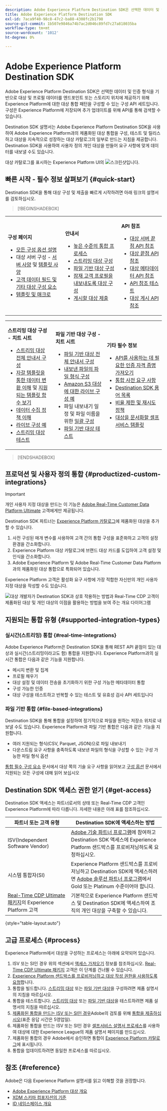 ```yaml
---
description: Adobe Experience Platform Destination SDK은 선택한 데이터 및 인증 형식을 기반으로 대상 및 프로필 데이터를 엔드포인트 또는 스토리지 위치에 제공하기 위해 Experience Platform에 대한 대상 통합 패턴을 구성할 수 있는 구성 API 세트입니다. 구성은 Experience Platform에 저장되며 추가 업데이트를 위해 API를 통해 검색할 수 있습니다.
title: Adobe Experience Platform Destination SDK
exl-id: 7aca9f40-98c8-47c2-ba88-4308fc2b1798
source-git-commit: 1b507e9846a74b7ac2d046c89fd7c27a818035ba
workflow-type: tm+mt
source-wordcount: '1012'
ht-degree: 0%

---
```


# Adobe Experience Platform Destination SDK

Adobe Experience Platform Destination SDK은 선택한 데이터 및 인증 형식을 기반으로 대상 및 프로필 데이터를 엔드포인트 또는 스토리지 위치에 제공하기 위해 Experience Platform에 대한 대상 통합 패턴을 구성할 수 있는 구성 API 세트입니다. 구성은 Experience Platform에 저장되며 추가 업데이트를 위해 API를 통해 검색할 수 있습니다.

Destination SDK 설명서는 Adobe Experience Platform Destination SDK을 사용하여 Adobe Experience Platform과의 제품화된 대상 통합을 구성, 테스트 및 릴리스하고 대상을 지속적으로 성장하는 대상 카탈로그의 일부로 만드는 지침을 제공합니다. Destination SDK을 사용하여 사용자 정의 개인 대상을 만들어 요구 사항에 맞게 데이터를 내보낼 수도 있습니다.

대상 카탈로그를 표시하는 Experience Platform UI의 ![스크린샷입니다.](assets/destinations-catalog-overview.png)

## 빠른 시작 - 필수 정보 살펴보기 {#quick-start}

Destination SDK을 통해 대상 구성 및 제출을 빠르게 시작하려면 아래 링크의 설명서를 검토하십시오.

>[!BEGINSHADEBOX]

<table style="border: 0;">
  <tbody>
    <tr>
        <td>
            <p><b>구성 페이지</b></p>
            <ul>
                <li><a href="/help/destinations/destination-sdk/functionality/configuration-options.md">모든 구성 옵션 설명</a></li>
                <li> 대상 서버 구성 - <a href="/help/destinations/destination-sdk/functionality/destination-server/server-specs.md">서버 사양</a> 및 <a href="/help/destinations/destination-sdk/functionality/destination-server/templating-specs.md">템플릿 사양</a></li>
                <li><a href="/help/destinations/destination-sdk/functionality/destination-configuration/customer-data-fields.md">고객 데이터 필드 및 기타 대상 구성 요소</a></li>
                <li><a href="https://experienceleague.adobe.com/ko/docs/experience-platform/destinations/destination-sdk/functionality/destination-server/message-format">템플릿 및 매크로</a></li>
            </ul>
        </td>
        <td>
            <p><b>안내서</b></p>
            <ul>
                <li><a href="/help/destinations/destination-sdk/overview.md#process">높은 수준의 통합 프로세스</a></li>
                <li><a href="/help/destinations/destination-sdk/guides/configure-destination-instructions.md">스트리밍 대상 구성</a></li>
                <li><a href="/help/destinations/destination-sdk/guides/configure-file-based-destination-instructions.md">파일 기반 대상 구성</a></li>
                <li><a href="/help/destinations/destination-sdk/guides/batch/configure-prospect-audience-destination.md">잠재 고객 프로필을 내보내도록 대상 구성</a></li>
                <li><a href="/help/destinations/destination-sdk/guides/submit-destination.md">게시할 대상 제출</a></li>
            </ul>
        </td>
                <td>
            <p><b>API 참조</b></p>
            <ul>
                <li><a href="https://developer.adobe.com/experience-platform-apis/references/destination-authoring/#tag/Destination-servers-and-templates">대상 서버 끝점 API 참조</a></li>
                <li><a href="https://developer.adobe.com/experience-platform-apis/references/destination-authoring/#tag/Destination-configurations">대상 끝점 API 참조</a></li>
                <li><a href="https://developer.adobe.com/experience-platform-apis/references/destination-authoring/#tag/Audience-metadata-templates">대상 메타데이터 API 참조</a></li>
                <li><a href="https://developer.adobe.com/experience-platform-apis/references/destination-authoring/#tag/Destination-testing">API 참조 테스트</a></li>
                <li><a href="https://developer.adobe.com/experience-platform-apis/references/destination-authoring/#tag/Destination-publishing">대상 게시 API 참조</a></li>
            </ul>
        </td>
    </tr>
  </tbody>
</table>

<table style="border: 0;">
  <tbody>
    <tr>
        <td>
            <p><b>스트리밍 대상 구성 - 치트 시트</b></p>
            <ul>
                <li><a href="/help/destinations/destination-sdk/guides/configure-destination-instructions.md">스트리밍 대상 전체 안내서 구성</a></li>
                <li><a href="/help/destinations/destination-sdk/functionality/destination-server/message-format.md">자갈 템플릿을 통한 데이터 변환 이해</a> 및 <a href="/help/destinations/destination-sdk/functionality/destination-server/supported-functions.md">지원되는 템플릿 함수 보기</a></li>
                <li><a href="/help/destinations/destination-sdk/functionality/destination-configuration/aggregation-policy.md">데이터 수집 정책 이해</a></li>
                <li><a href="https://experienceleague.adobe.com/ko/docs/experience-platform/destinations/destination-sdk/functionality/destination-server/message-format">라이브 구성 예</a></li>
                <li><a href="/help/destinations/destination-sdk/testing-api/streaming-destinations/streaming-destination-testing-overview.md">스트리밍 대상 테스트</a></li>
            </ul>
        </td>
        <td>
            <p><b>파일 기반 대상 구성 - 치트 시트</b></p>
            <ul>
                <li><a href="/help/destinations/destination-sdk/guides/configure-file-based-destination-instructions.md">파일 기반 대상 전체 안내서 구성</a></li>
                <li><a href="/help/destinations/destination-sdk/guides/batch/configure-file-formatting-options.md">내보낸 파일의 파일 형식 구성</a></li>
                <li><a href="/help/destinations/destination-sdk/guides/batch/configure-amazon-s3-destination-with-predefined-file-formatting.md">Amazon S3 대상에 대한 라이브 구성 예</a></li>
                <li>파일 내보내기 일정 및 파일 이름을 위한 <a href="/help/destinations/destination-sdk/functionality/destination-configuration/batch-configuration.md">일괄 구성</a></li>
                <li><a href="/help/destinations/destination-sdk/testing-api/batch-destinations/file-based-destination-testing-overview.md">파일 기반 대상 테스트</a></li>
            </ul>
        </td>
        <td>
            <p><b>기타 필수 정보</b></p>
            <ul>
                <li><a href="/help/destinations/destination-sdk/getting-started.md#obtain-authentication-credentials">API를 사용하는 데 필요한 인증 자격 증명 가져오기</a></li>
                <li><a href="/help/destinations/destination-sdk/integration-prerequisites.md">통합 사전 요구 사항</a></li>
                <li><a href="/help/destinations/destination-sdk/glossary.md">Destination SDK 용어 목록</a></li>                
                <li><a href="/help/destinations/destination-sdk/functionality/rate-limiting-retry-policy.md">비율 제한 및 재시도 정책</a></li>
                <li><a href="/help/destinations/destination-sdk/docs-framework/self-service-template.md">대상을 문서화할 셀프서비스 템플릿</a></li>
            </ul>
        </td>
    </tr>
  </tbody>
</table>


>[!ENDSHADEBOX]

## 프로덕션 및 사용자 정의 통합 {#productized-custom-integrations}

>[!IMPORTANT]
>
> 개인 사용자 지정 대상을 만드는 이 기능은 [Adobe Real-Time Customer Data Platform Ultimate](https://helpx.adobe.com/kr/legal/product-descriptions/real-time-customer-data-platform.html) 고객에게만 제공됩니다.

Destination SDK 파트너는 [Experience Platform 카탈로그](../catalog/overview.md)에 제품화된 대상을 추가할 수 있습니다.

1. 사전 구성된 매개 변수를 사용하여 고객 간의 통합 구성을 표준화하고 고객의 설정 환경을 간소화합니다.
2. Experience Platform 대상 카탈로그에 브랜드 대상 카드를 도입하여 고객 설정 및 인식을 간소화합니다.
3. Adobe Experience Platform 및 Adobe Real-Time Customer Data Platform과의 제품화된 대상 통합으로 특화되어 있습니다.

Experience Platform 고객은 활성화 요구 사항에 가장 적합한 자신만의 개인 사용자 지정 대상을 작성할 수도 있습니다.

![대상 개발자가 Destination SDK과 상호 작용하는 방법과 Real-Time CDP 고객이 제품화된 대상 및 개인 대상의 이점을 활용하는 방법을 보여 주는 개요 다이어그램](assets/destination-sdk-visual.png)

## 지원되는 통합 유형 {#supported-integration-types}

### 실시간(스트리밍) 통합 {#real-time-integrations}

Adobe Experience Platform은 Destination SDK을 통해 REST API 끝점이 있는 대상과 실시간(스트리밍이라고도 함) 통합을 지원합니다. Experience Platform과의 실시간 통합은 다음과 같은 기능을 지원합니다.

* 메시지 변환 및 집계
* 프로필 채우기
* 대상 설정 및 데이터 전송을 초기화하기 위한 구성 가능한 메타데이터 통합
* 구성 가능한 인증
* 대상 구성을 테스트하고 반복할 수 있는 테스트 및 유효성 검사 API 세트입니다

### 파일 기반 통합 {#file-based-integrations}

Destination SDK을 통해 통합을 설정하여 정기적으로 파일을 원하는 저장소 위치로 내보낼 수도 있습니다. Experience Platform과 파일 기반 통합은 다음과 같은 기능을 지원합니다.

* 여러 지원되는 형식(CSV, Parquet, JSON)으로 파일 내보내기
* 다운스트림 요구 사항을 충족하도록 내보낸 파일의 형식을 구성할 수 있는 구성 가능한 파일 형식 옵션

[통합 필수 구성 요소](integration-prerequisites.md) 문서에서 대상 쪽의 기술 요구 사항을 읽어보고 [구성 옵션](functionality/configuration-options.md) 문서에서 지원되는 모든 구성에 대해 읽어 보십시오

## Destination SDK 액세스 권한 얻기 {#get-access}

Destination SDK 액세스는 파트너로서의 상태 또는 Real-Time CDP 고객인 Experience Platform에 따라 다릅니다. 자세한 내용은 아래 표를 참조하십시오.

| 파트너 또는 고객 유형 | Destination SDK에 액세스하는 방법 |
|---------|----------|
| ISV(Independent Software Vendor) | [Adobe 기술 파트너 프로그램](https://partners.adobe.com/technologyprogram/experiencecloud.html)에 참여하고 Destination SDK 액세스에 Experience Platform 샌드박스를 프로비저닝하도록 요청하십시오. |
| 시스템 통합자(SI) | Experience Platform 샌드박스를 프로비저닝하고 Destination SDK에 액세스하려면 [Adobe 솔루션 파트너 프로그램](https://solutionpartners.adobe.com/home.html)에서 Gold 또는 Platinum 수준이어야 합니다. |
| [Real-Time CDP Ultimate 패키지](https://helpx.adobe.com/kr/legal/product-descriptions/real-time-customer-data-platform.html)의 Experience Platform 고객 | 기본적으로 Experience Platform 샌드박스 및 Destination SDK에 액세스하여 조직의 개인 대상을 구축할 수 있습니다. |

{style="table-layout:auto"}

## 고급 프로세스 {#process}

Experience Platform에서 대상을 구성하는 프로세스는 아래에 요약되어 있습니다.

1. ISV 또는 SI인 경우 위의 섹션에서 [액세스 가져오기](#get-access) 정보를 참조하십시오. [Real-Time CDP Ultimate 패키지](https://helpx.adobe.com/kr/legal/product-descriptions/real-time-customer-data-platform.html) 고객은 이 단계를 건너뛸 수 있습니다.
2. [Experience Platform 샌드박스를 프로비저닝하고 대상 작성 권한을 사용하도록 요청](https://adobeexchangeec.zendesk.com/hc/en-us/articles/360037457812-Adobe-Experience-Platform-Sandbox-Accounts-Access-Adding-Users-and-Support)합니다.
3. 통합을 빌드합니다. [스트리밍 대상](guides/configure-destination-instructions.md) 또는 [파일 기반 대상](guides/configure-file-based-destination-instructions.md)을 구성하려면 제품 설명서의 지침을 따르십시오.
4. 통합을 테스트합니다. [스트리밍 대상](testing-api/streaming-destinations/streaming-destination-testing-overview.md) 또는 [파일 기반 대상](testing-api/batch-destinations/file-based-destination-testing-overview.md)을 테스트하려면 제품 설명서의 지침을 따르십시오.
5. [제품화된 통합을 만드는 ISV 또는 SI인 경우](./overview.md#productized-custom-integrations)Adobe의 검토를 위해 [통합을 제출하십시오](guides/submit-destination.md)(표준 응답 시간은 5영업일).
6. 제품화된 통합을 만드는 ISV 또는 SI인 경우 [셀프서비스 설명서 프로세스](docs-framework/documentation-instructions.md)를 사용하여 대상에 대한 Experience League의 제품 설명서 페이지를 만드십시오.
7. 제품화된 통합의 경우 Adobe에서 승인하면 통합이 [Experience Platform 카탈로그](../catalog/overview.md)에 표시됩니다.
8. 통합을 업데이트하려면 동일한 프로세스를 따르십시오.

## 참조 {#reference}

Adobe은 다음 Experience Platform 설명서를 읽고 이해할 것을 권장합니다.

* [Adobe Experience Platform 대상 개요](https://experienceleague.adobe.com/docs/experience-platform/destinations/home.html?lang=ko)
* [XDM 스키마 컴포지션의 기준](https://experienceleague.adobe.com/docs/experience-platform/xdm/schema/composition.html?lang=ko-KR)
* [ID 네임스페이스 개요](https://experienceleague.adobe.com/docs/experience-platform/identity/namespaces.html?lang=ko)
